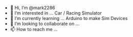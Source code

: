 - 👋 Hi, I’m @mark2286
- 👀 I’m interested in ... Car / Racing Simulator
- 🌱 I’m currently learning ... Arduino to make Sim Devices
- 💞️ I’m looking to collaborate on ...
- 📫 How to reach me ...

<!---
mark2286/mark2286 is a ✨ special ✨ repository because its `README.md` (this file) appears on your GitHub profile.
You can click the Preview link to take a look at your changes.
--->
